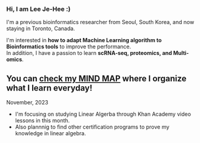 ### Hi, I am Lee Je-Hee :)
I'm a previous bioinformatics researcher from Seoul, South Korea, and now staying in Toronto, Canada.    

I'm interested in **how to adapt Machine Learning algorithm to Bioinformatics tools** to improve the performance.    
In addition, I have a passion to learn **scRNA-seq, proteomics, and Multi-omics**.    

You can [**check my MIND MAP**](https://jhlee0637.github.io/) where I organize what I learn everyday!    
---
November, 2023
- I'm focusing on studying Linear Algerba through Khan Academy video lessons in this month.
- Also plannnig to find other certification programs to prove my knowledge in linear algebra.

